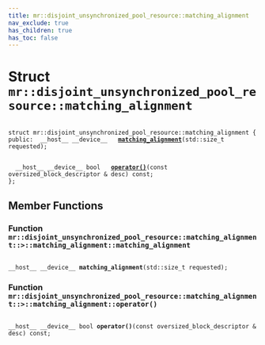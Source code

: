 ```yaml
---
title: mr::disjoint_unsynchronized_pool_resource::matching_alignment
nav_exclude: true
has_children: true
has_toc: false
---
```


# Struct `mr::disjoint_unsynchronized_pool_resource::matching_alignment`

<code class="doxybook">
<span>struct mr::disjoint&#95;unsynchronized&#95;pool&#95;resource::matching&#95;alignment {</span>
<span>public:</span><span>&nbsp;&nbsp;__host__ __device__ </span><span>&nbsp;&nbsp;<b><a href="/thrust/api/classes/structmr_1_1disjoint__unsynchronized__pool__resource_1_1matching__alignment.html#function-matching_alignment">matching&#95;alignment</a></b>(std::size_t requested);</span>
<br>
<span>&nbsp;&nbsp;__host__ __device__ bool </span><span>&nbsp;&nbsp;<b><a href="/thrust/api/classes/structmr_1_1disjoint__unsynchronized__pool__resource_1_1matching__alignment.html#function-operator()">operator()</a></b>(const oversized_block_descriptor & desc) const;</span>
<span>};</span>
</code>

## Member Functions

<h3 id="function-matching_alignment">
Function <code>mr::disjoint&#95;unsynchronized&#95;pool&#95;resource::matching&#95;alignment::&gt;::matching&#95;alignment::matching&#95;alignment</code>
</h3>

<code class="doxybook">
<span>__host__ __device__ </span><span><b>matching_alignment</b>(std::size_t requested);</span></code>
<h3 id="function-operator()">
Function <code>mr::disjoint&#95;unsynchronized&#95;pool&#95;resource::matching&#95;alignment::&gt;::matching&#95;alignment::operator()</code>
</h3>

<code class="doxybook">
<span>__host__ __device__ bool </span><span><b>operator()</b>(const oversized_block_descriptor & desc) const;</span></code>

